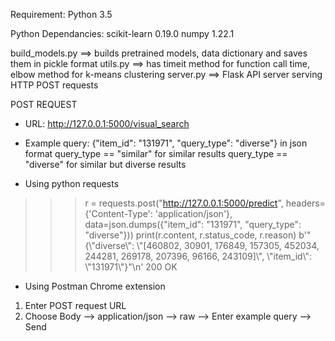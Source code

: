 Requirement:
Python 3.5

Python Dependancies:
scikit-learn 0.19.0
numpy 1.22.1

build_models.py ==> builds pretrained models, data dictionary and saves them in pickle format
utils.py ==> has timeit method for function call time, elbow method for k-means clustering
server.py ==> Flask API server serving HTTP POST requests

POST REQUEST
* URL: http://127.0.0.1:5000/visual_search

* Example query: {"item_id": "131971", "query_type": "diverse"} in json format
  query_type == "similar" for similar results
  query_type == "diverse" for similar but diverse results

* Using python requests
>>> r = requests.post("http://127.0.0.1:5000/predict", headers={'Content-Type': 'application/json'}, data=json.dumps({"item_id": "131971", "query_type": "diverse"}))
>>> print(r.content, r.status_code, r.reason)
b'"{\\"diverse\\": \\"[460802, 30901, 176849, 157305, 452034, 244281, 269178, 207396, 96166, 243109]\\", \\"item_id\\": \\"131971\\"}"\n' 200 OK


* Using Postman Chrome extension
1. Enter POST request URL 
2. Choose Body -->  application/json --> raw -->  Enter example query --> Send

